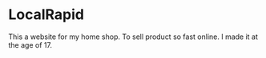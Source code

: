 # LocalRapid
This a website for my home shop. To sell product so fast online. I made it at the age of 17.
